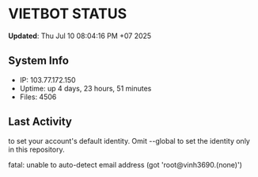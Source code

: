 # VIETBOT STATUS
**Updated**: Thu Jul 10 08:04:16 PM +07 2025

## System Info
- IP: 103.77.172.150
- Uptime: up 4 days, 23 hours, 51 minutes
- Files: 4506

## Last Activity

to set your account's default identity.
Omit --global to set the identity only in this repository.

fatal: unable to auto-detect email address (got 'root@vinh3690.(none)')
